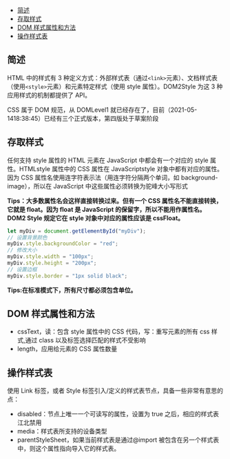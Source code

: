 <!-- START doctoc generated TOC please keep comment here to allow auto update -->
<!-- DON'T EDIT THIS SECTION, INSTEAD RE-RUN doctoc TO UPDATE -->

- [简述](#%E7%AE%80%E8%BF%B0)
- [存取样式](#%E5%AD%98%E5%8F%96%E6%A0%B7%E5%BC%8F)
- [DOM 样式属性和方法](#dom-%E6%A0%B7%E5%BC%8F%E5%B1%9E%E6%80%A7%E5%92%8C%E6%96%B9%E6%B3%95)
- [操作样式表](#%E6%93%8D%E4%BD%9C%E6%A0%B7%E5%BC%8F%E8%A1%A8)

<!-- END doctoc generated TOC please keep comment here to allow auto update -->

## 简述

HTML 中的样式有 3 种定义方式：外部样式表（通过`<link>`元素）、文档样式表（使用`<style>`元素）和元素特定样式（使用 style 属性）。DOM2Style 为这 3 种应用样式的机制都提供了 API。

CSS 属于 DOM 规范，从 DOMLevel1 就已经存在了，目前（2021-05-1418:38:45）已经有三个正式版本，第四版处于草案阶段

## 存取样式

任何支持 style 属性的 HTML 元素在 JavaScript 中都会有一个对应的 style 属性。HTMLstyle 属性中的 CSS 属性在 JavaScriptstyle 对象中都有对应的属性。因为 CSS 属性名使用连字符表示法（用连字符分隔两个单词，如 background-image），所以在 JavaScript 中这些属性必须转换为驼峰大小写形式

**Tips：大多数属性名会这样直接转换过来。但有一个 CSS 属性名不能直接转换，它就是 float。因为 float 是 JavaScript 的保留字，所以不能用作属性名。 DOM2 Style 规定它在 style 对象中对应的属性应该是 cssFloat。**

```js
let myDiv = document.getElementById("myDiv");
// 设置背景颜色
myDiv.style.backgroundColor = "red";
// 修改大小
myDiv.style.width = "100px";
myDiv.style.height = "200px";
// 设置边框
myDiv.style.border = "1px solid black";
```

**Tips:在标准模式下，所有尺寸都必须包含单位。**

## DOM 样式属性和方法

- cssText，读：包含 style 属性中的 CSS 代码，写：重写元素的所有 css 样式,通过 class 以及标签选择匹配的样式不受影响
- length，应用给元素的 CSS 属性数量

## 操作样式表

使用 Link 标签，或者 Style 标签引入/定义的样式表节点，具备一些非常有意思的点：

- disabled：节点上唯一一个可读写的属性，设置为 true 之后，相应的样式表江北禁用
- media：样式表所支持的设备类型
- parentStyleSheet，如果当前样式表是通过@import 被包含在另一个样式表中，则这个属性指向导入它的样式表。
